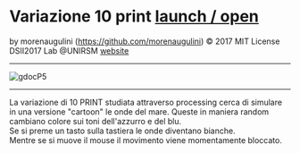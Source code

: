 
# Variazione 10 print [launch / open]()

by morenaugulini (https://github.com/morenaugulini) © 2017 MIT License  
DSII2017 Lab @UNIRSM [website](http://dsii-2017-unirsm.github.io)

----

![gdocP5](http://i.imgur.com/5pIFMIG.png)

----

La variazione di 10 PRINT studiata attraverso processing cerca di simulare in una versione "cartoon" le onde del mare.
Queste in maniera random cambiano colore sui toni dell'azzurro e del blu.      
Se si preme un tasto sulla tastiera le onde diventano bianche.     
Mentre se si muove il mouse il movimento viene momentamente bloccato.      
